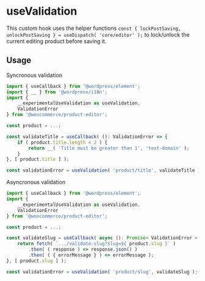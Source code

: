 # useValidation

This custom hook uses the helper functions `const { lockPostSaving, unlockPostSaving } = useDispatch( 'core/editor' );` to lock/unlock the current editing product before saving it.

## Usage

Syncronous validation

```typescript
import { useCallback } from '@wordpress/element';
import { __ } from '@wordpress/i18n';
import {
	__experimentalUseValidation as useValidation,
	ValidationError
} from '@woocommerce/product-editor';

const product = ...;

const validateTitle = useCallback( (): ValidationError => {
	if ( product.title.length < 2 ) {
		return __( 'Title must be greater than 1', 'text-domain' );
	}
}, [ product.title ] );

const validationError = useValidation( 'product/title', validateTitle );
```

Asyncronous validation

```typescript
import { useCallback } from '@wordpress/element';
import {
	__experimentalUseValidation as useValidation,
	ValidationError
} from '@woocommerce/product-editor';

const product = ...;

const validateSlug = useCallback( async (): Promise< ValidationError > => {
	return fetch( `.../validate-slug?slug=${ product.slug }` )
		.then( ( response ) => response.json() )
		.then( ( { errorMessage } ) => errorMessage );
}, [ product.slug ] );

const validationError = useValidation( 'product/slug', validateSlug );
```
